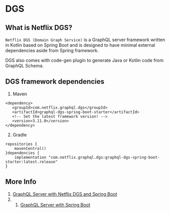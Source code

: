 # DGS

## What is Netflix DGS?

`Netflix DGS (Domain Graph Service)` is a GraphQL server framework written in Kotlin based on Spring Boot and is designed to have minimal external dependencies aside from Spring framework.

DGS also comes with code-gen plugin to generate Java or Kotlin code from GraphQL Schema.

## DGS framework dependencies

1. Maven
```aidl
<dependency>
   <groupId>com.netflix.graphql.dgs</groupId>
   <artifactId>graphql-dgs-spring-boot-starter</artifactId>
   <!-- Set the latest framework version! -->
   <version>3.11.0</version>
</dependency>
```
2. Gradle
```aidl
repositories {
    mavenCentral()
}dependencies {
    implementation "com.netflix.graphql.dgs:graphql-dgs-spring-boot-starter:latest.release"
}
```



## More Info

1. [GraphQL Server with Netflix DGS and Spring Boot](https://medium.com/geekculture/graphql-server-with-netflix-dgs-and-spring-boot-2b2f1b42d163)
2. 1. [GraphQL Server with Spring Boot]()